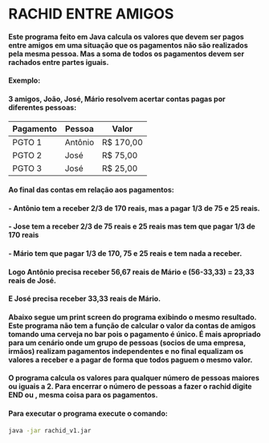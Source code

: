 # RACHID ENTRE AMIGOS

#### Este programa feito em Java calcula os valores que devem ser pagos entre amigos em uma situação que os pagamentos não são realizados pela mesma pessoa. Mas a soma de todos os pagamentos devem ser rachados entre partes iguais.

#### Exemplo:

#### 3 amigos, João, José, Mário resolvem acertar contas pagas por diferentes pessoas:

| Pagamento | Pessoa  | Valor     |
| --------- | ------- | --------- |
| PGTO 1    | Antônio | R$ 170,00 |
| PGTO 2    | José    | R$ 75,00  |
| PGTO 3    | José    | R$ 25,00  |

#### Ao final das contas em relação aos pagamentos:

#### - Antônio tem a receber 2/3 de 170 reais, mas a pagar 1/3 de 75 e 25 reais.

#### - Jose tem a receber 2/3 de 75 reais e 25 reais mas tem que pagar 1/3 de 170 reais

#### - Mário tem que pagar 1/3 de 170, 75 e 25 reais e tem nada a receber.

#### Logo Antônio precisa receber 56,67 reais de Mário e (56-33,33) = 23,33 reais de José.

#### E José precisa receber 33,33 reais de Mário.

#### Abaixo segue um print screen do programa exibindo o mesmo resultado. Este programa não tem a função de calcular o valor da contas de amigos tomando uma cerveja no bar pois o pagamento é único. É mais apropriado para um cenário onde um grupo de pessoas (socios de uma empresa, irmãos) realizam pagamentos independentes e no final equalizam os valores a receber e a pagar de forma que todos paguem o mesmo valor.

#### O programa calcula os valores para qualquer número de pessoas maiores ou iguais a 2. Para encerrar o número de pessoas a fazer o rachid digite END ou <ENTER>, mesma coisa para os pagamentos.

#### Para executar o programa execute o comando:
```sh
java -jar rachid_v1.jar
```
